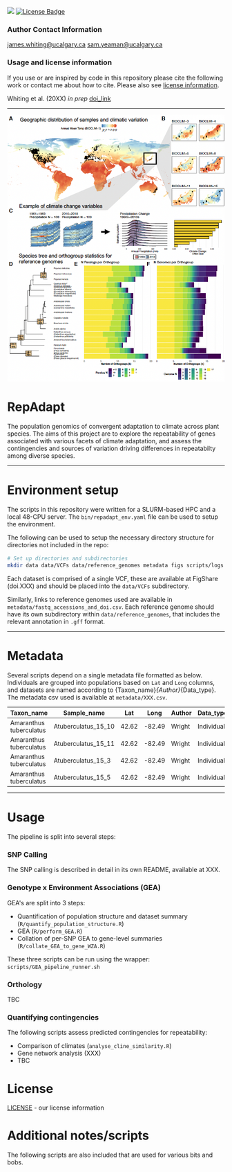 <a href="https://yeamanlab.weebly.com"><img src="https://img.shields.io/badge/yeaman-lab-blue"></a>
<a href="https://github.com/yeamanlab/template/LICENSE"><img src="https://img.shields.io/badge/license-MIT-green" alt="License Badge"></a>

### Author Contact Information
james.whiting@ucalgary.ca
sam.yeaman@ucalgary.ca

### Usage and license information
If you use or are inspired by code in this repository please cite the following work or contact me about how to cite. Please also see [license information](LICENSE).

Whiting et al. (20XX) *in prep* [doi_link]()

---
![Global Mean Temp](./figs/repadapt_repo_fig.png?raw=true "Global Mean Temp")
# RepAdapt

The population genomics of convergent adaptation to climate across plant species. The aims of this project are to explore the repeatability of genes associated with various facets of climate adaptation, and assess the contingencies and sources of variation driving differences in repeatabilty among diverse species.


---

# Environment setup

The scripts in this repository were written for a SLURM-based HPC and a local 48-CPU server. The `bin/repadapt_env.yaml` file can be used to setup the environment.

The following can be used to setup the necessary directory structure for directories not included in the repo:
```sh
# Set up directories and subdirectories
mkdir data data/VCFs data/reference_genomes metadata figs scripts/logs outputs
```

Each dataset is comprised of a single VCF, these are available at FigShare (doi.XXX) and should be placed into the `data/VCFs` subdirectory.

Similarly, links to reference genomes used are available in `metadata/fastq_accessions_and_doi.csv`. Each reference genome should have its own subdirectory within `data/reference_genomes`, that includes the relevant annotation in `.gff` format.

---

# Metadata

Several scripts depend on a single metadata file formatted as below. Individuals are grouped into populations based on `Lat` and `Long` columns, and datasets are named according to {Taxon_name}_{Author}_{Data_type}. The metadata csv used is available at `metadata/XXX.csv`.

|Taxon_name             |Sample_name        |Lat  |Long  |Author|Data_type |VCF                                                                                                 |
|-----------------------|-------------------|-----|------|------|----------|----------------------------------------------------------------------------------------------------|
|Amaranthus tuberculatus|Atuberculatus_15_10|42.62|-82.49|Wright|Individual|/lu213/james.whiting/RepAdapt/data/VCFs/09_Atuberculatus_Wright/Atuberculatus_full_concatened.vcf.gz|
|Amaranthus tuberculatus|Atuberculatus_15_11|42.62|-82.49|Wright|Individual|/lu213/james.whiting/RepAdapt/data/VCFs/09_Atuberculatus_Wright/Atuberculatus_full_concatened.vcf.gz|
|Amaranthus tuberculatus|Atuberculatus_15_3 |42.62|-82.49|Wright|Individual|/lu213/james.whiting/RepAdapt/data/VCFs/09_Atuberculatus_Wright/Atuberculatus_full_concatened.vcf.gz|
|Amaranthus tuberculatus|Atuberculatus_15_5 |42.62|-82.49|Wright|Individual|/lu213/james.whiting/RepAdapt/data/VCFs/09_Atuberculatus_Wright/Atuberculatus_full_concatened.vcf.gz|

---

# Usage 

The pipeline is split into several steps:

### SNP Calling

The SNP calling is described in detail in its own README, available at XXX.

### Genotype x Environment Associations (GEA)

GEA's are split into 3 steps: 
 * Quantification of population structure and dataset summary (`R/quantify_population_structure.R`)
 * GEA (`R/perform_GEA.R`)
 * Collation of per-SNP GEA to gene-level summaries (`R/collate_GEA_to_gene_WZA.R`)
 
These three scripts can be run using the wrapper: `scripts/GEA_pipeline_runner.sh`

### Orthology

TBC

### Quantifying contingencies

The following scripts assess predicted contingencies for repeatability:
 * Comparison of climates (`analyse_cline_similarity.R`)
 * Gene network analysis (XXX)
 * TBC

# License
[LICENSE](LICENSE) - our license information

# Additional notes/scripts
The following scripts are also included that are used for various bits and bobs.

